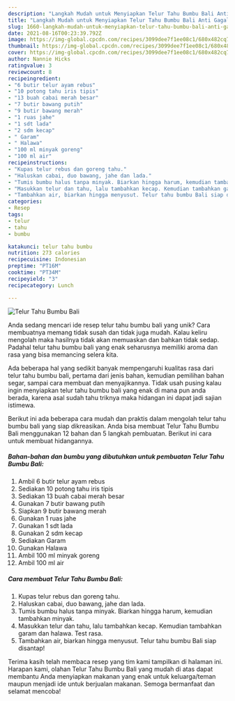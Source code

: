 ```yaml
---
description: "Langkah Mudah untuk Menyiapkan Telur Tahu Bumbu Bali Anti Gagal"
title: "Langkah Mudah untuk Menyiapkan Telur Tahu Bumbu Bali Anti Gagal"
slug: 1660-langkah-mudah-untuk-menyiapkan-telur-tahu-bumbu-bali-anti-gagal
date: 2021-08-16T00:23:39.792Z
image: https://img-global.cpcdn.com/recipes/3099dee7f1ee08c1/680x482cq70/telur-tahu-bumbu-bali-foto-resep-utama.jpg
thumbnail: https://img-global.cpcdn.com/recipes/3099dee7f1ee08c1/680x482cq70/telur-tahu-bumbu-bali-foto-resep-utama.jpg
cover: https://img-global.cpcdn.com/recipes/3099dee7f1ee08c1/680x482cq70/telur-tahu-bumbu-bali-foto-resep-utama.jpg
author: Nannie Hicks
ratingvalue: 3
reviewcount: 8
recipeingredient:
- "6 butir telur ayam rebus"
- "10 potong tahu iris tipis"
- "13 buah cabai merah besar"
- "7 butir bawang putih"
- "9 butir bawang merah"
- "1 ruas jahe"
- "1 sdt lada"
- "2 sdm kecap"
- " Garam"
- " Halawa"
- "100 ml minyak goreng"
- "100 ml air"
recipeinstructions:
- "Kupas telur rebus dan goreng tahu."
- "Haluskan cabai, duo bawang, jahe dan lada."
- "Tumis bumbu halus tanpa minyak. Biarkan hingga harum, kemudian tambahkan minyak."
- "Masukkan telur dan tahu, lalu tambahkan kecap. Kemudian tambahkan garam dan halawa. Test rasa."
- "Tambahkan air, biarkan hingga menyusut. Telur tahu bumbu Bali siap disantap!"
categories:
- Resep
tags:
- telur
- tahu
- bumbu

katakunci: telur tahu bumbu 
nutrition: 273 calories
recipecuisine: Indonesian
preptime: "PT16M"
cooktime: "PT34M"
recipeyield: "3"
recipecategory: Lunch

---
```



![Telur Tahu Bumbu Bali](https://img-global.cpcdn.com/recipes/3099dee7f1ee08c1/680x482cq70/telur-tahu-bumbu-bali-foto-resep-utama.jpg)

Anda sedang mencari ide resep telur tahu bumbu bali yang unik? Cara membuatnya memang tidak susah dan tidak juga mudah. Kalau keliru mengolah maka hasilnya tidak akan memuaskan dan bahkan tidak sedap. Padahal telur tahu bumbu bali yang enak seharusnya memiliki aroma dan rasa yang bisa memancing selera kita.

Ada beberapa hal yang sedikit banyak mempengaruhi kualitas rasa dari telur tahu bumbu bali, pertama dari jenis bahan, kemudian pemilihan bahan segar, sampai cara membuat dan menyajikannya. Tidak usah pusing kalau ingin menyiapkan telur tahu bumbu bali yang enak di mana pun anda berada, karena asal sudah tahu triknya maka hidangan ini dapat jadi sajian istimewa.




Berikut ini ada beberapa cara mudah dan praktis dalam mengolah telur tahu bumbu bali yang siap dikreasikan. Anda bisa membuat Telur Tahu Bumbu Bali menggunakan 12 bahan dan 5 langkah pembuatan. Berikut ini cara untuk membuat hidangannya.

<!--inarticleads1-->

##### Bahan-bahan dan bumbu yang dibutuhkan untuk pembuatan Telur Tahu Bumbu Bali:

1. Ambil 6 butir telur ayam rebus
1. Sediakan 10 potong tahu iris tipis
1. Sediakan 13 buah cabai merah besar
1. Gunakan 7 butir bawang putih
1. Siapkan 9 butir bawang merah
1. Gunakan 1 ruas jahe
1. Gunakan 1 sdt lada
1. Gunakan 2 sdm kecap
1. Sediakan  Garam
1. Gunakan  Halawa
1. Ambil 100 ml minyak goreng
1. Ambil 100 ml air




<!--inarticleads2-->

##### Cara membuat Telur Tahu Bumbu Bali:

1. Kupas telur rebus dan goreng tahu.
1. Haluskan cabai, duo bawang, jahe dan lada.
1. Tumis bumbu halus tanpa minyak. Biarkan hingga harum, kemudian tambahkan minyak.
1. Masukkan telur dan tahu, lalu tambahkan kecap. Kemudian tambahkan garam dan halawa. Test rasa.
1. Tambahkan air, biarkan hingga menyusut. Telur tahu bumbu Bali siap disantap!




Terima kasih telah membaca resep yang tim kami tampilkan di halaman ini. Harapan kami, olahan Telur Tahu Bumbu Bali yang mudah di atas dapat membantu Anda menyiapkan makanan yang enak untuk keluarga/teman maupun menjadi ide untuk berjualan makanan. Semoga bermanfaat dan selamat mencoba!
